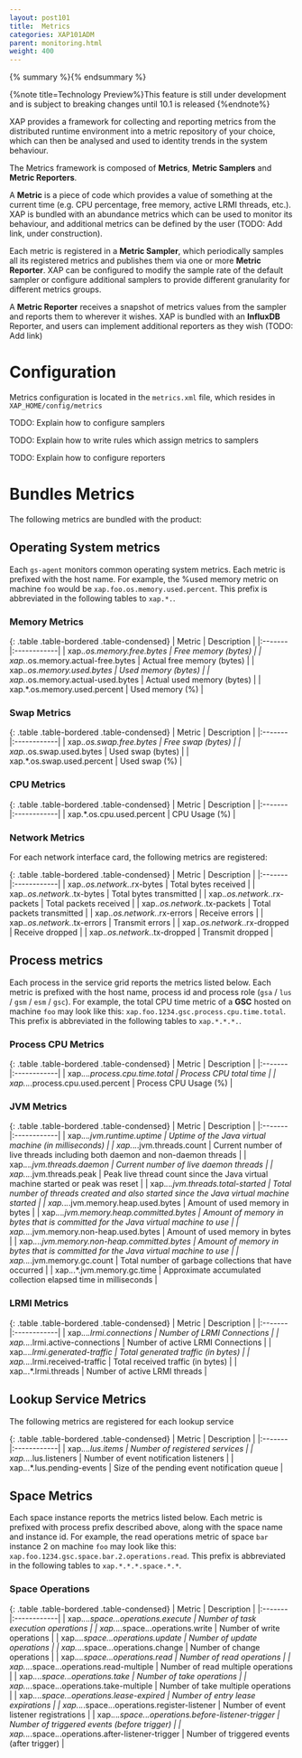```yaml
---
layout: post101
title:  Metrics
categories: XAP101ADM
parent: monitoring.html
weight: 400
---
```


{% summary %}{% endsummary %}

{%note title=Technology Preview%}This feature is still under development and is subject to breaking changes until 10.1 is released {%endnote%}



 XAP provides a framework for collecting and reporting metrics from the distributed runtime environment into a metric repository of your choice, which can then be analysed and used to identity trends in the system behaviour.

The Metrics framework is composed of **Metrics**, **Metric Samplers** and **Metric Reporters**.

A **Metric** is a piece of code which provides a value of something at the current time (e.g. CPU percentage, free memory, active LRMI threads, etc.). XAP is bundled with an abundance metrics which can be used to monitor its behaviour, and additional metrics can be defined by the user (TODO: Add link, under construction).

Each metric is registered in a **Metric Sampler**, which periodically samples all its registered metrics and publishes them via one or more **Metric Reporter**. XAP can be configured to modify the sample rate of the default sampler or configure additional samplers to provide different granularity for different metrics groups.

A **Metric Reporter** receives a snapshot of metrics values from the sampler and reports them to wherever it wishes. XAP is bundled with an **InfluxDB** Reporter, and users can implement additional reporters as they wish (TODO: Add link)

# Configuration

Metrics configuration is located in the `metrics.xml` file, which resides in `XAP_HOME/config/metrics`

TODO: Explain how to configure samplers

TODO: Explain how to write rules which assign metrics to samplers

TODO: Explain how to configure reporters

# Bundles Metrics

The following metrics are bundled with the product:

## Operating System metrics

Each `gs-agent` monitors common operating system metrics. Each metric is prefixed with the host name. For example, the %used memory metric on machine `foo` would be `xap.foo.os.memory.used.percent`. This prefix is abbreviated in the following tables to `xap.*.`.

### Memory Metrics

{: .table .table-bordered .table-condensed}
| Metric | Description |
|:-------|:------------|
| xap.*.os.memory.free.bytes | Free memory (bytes) |
| xap.*.os.memory.actual-free.bytes | Actual free memory (bytes) |
| xap.*.os.memory.used.bytes | Used memory (bytes) |
| xap.*.os.memory.actual-used.bytes | Actual used memory (bytes) |
| xap.*.os.memory.used.percent | Used memory (%) |

### Swap Metrics

{: .table .table-bordered .table-condensed}
| Metric | Description |
|:-------|:------------|
| xap.*.os.swap.free.bytes | Free swap (bytes) |
| xap.*.os.swap.used.bytes | Used swap (bytes) |
| xap.*.os.swap.used.percent | Used swap (%) |

### CPU Metrics

{: .table .table-bordered .table-condensed}
| Metric | Description |
|:-------|:------------|
| xap.*.os.cpu.used.percent | CPU Usage (%) |

### Network Metrics

For each network interface card, the following metrics are registered:

{: .table .table-bordered .table-condensed}
| Metric | Description |
|:-------|:------------|
| xap.*.os.network.*.rx-bytes | Total bytes received |
| xap.*.os.network.*.tx-bytes | Total bytes transmitted |
| xap.*.os.network.*.rx-packets | Total packets received |
| xap.*.os.network.*.tx-packets | Total packets transmitted |
| xap.*.os.network.*.rx-errors | Receive errors |
| xap.*.os.network.*.tx-errors | Transmit errors |
| xap.*.os.network.*.rx-dropped | Receive dropped |
| xap.*.os.network.*.tx-dropped | Transmit dropped |

## Process metrics

Each process in the service grid reports the metrics listed below. Each metric is prefixed with the host name, process id and process role (`gsa` / `lus` / `gsm` / `esm` / `gsc`). For example, the total CPU time metric of a **GSC** hosted on machine `foo` may look like this: `xap.foo.1234.gsc.process.cpu.time.total`. This prefix is abbreviated in the following tables to `xap.*.*.*.`.

### Process CPU Metrics

{: .table .table-bordered .table-condensed}
| Metric | Description |
|:-------|:------------|
| xap.*.*.*.process.cpu.time.total | Process CPU total time |
| xap.*.*.*.process.cpu.used.percent | Process CPU Usage (%) |

### JVM Metrics

{: .table .table-bordered .table-condensed}
| Metric | Description |
|:-------|:------------|
| xap.*.*.*.jvm.runtime.uptime | Uptime of the Java virtual machine (in milliseconds) |
| xap.*.*.*.jvm.threads.count | Current number of live threads including both daemon and non-daemon threads |
| xap.*.*.*.jvm.threads.daemon | Current number of live daemon threads |
| xap.*.*.*.jvm.threads.peak | Peak live thread count since the Java virtual machine started or peak was reset |
| xap.*.*.*.jvm.threads.total-started | Total number of threads created and also started since the Java virtual machine started |
| xap.*.*.*.jvm.memory.heap.used.bytes | Amount of used memory in bytes |
| xap.*.*.*.jvm.memory.heap.committed.bytes | Amount of memory in bytes that is committed for the Java virtual machine to use |
| xap.*.*.*.jvm.memory.non-heap.used.bytes | Amount of used memory in bytes |
| xap.*.*.*.jvm.memory.non-heap.committed.bytes | Amount of memory in bytes that is committed for the Java virtual machine to use |
| xap.*.*.*.jvm.memory.gc.count | Total number of garbage collections that have occurred |
| xap.*.*.*.jvm.memory.gc.time | Approximate accumulated collection elapsed time in milliseconds |

### LRMI Metrics

{: .table .table-bordered .table-condensed}
| Metric | Description |
|:-------|:------------|
|  xap.*.*.*.lrmi.connections | Number of LRMI Connections |
|  xap.*.*.*.lrmi.active-connections  | Number of active LRMI Connections |
|  xap.*.*.*.lrmi.generated-traffic  | Total generated traffic (in bytes) |
|  xap.*.*.*.lrmi.received-traffic  | Total received traffic (in bytes) |
|  xap.*.*.*.lrmi.threads  | Number of active LRMI threads |

## Lookup Service Metrics

The following metrics are registered for each lookup service

{: .table .table-bordered .table-condensed}
| Metric | Description |
|:-------|:------------|
|  xap.*.*.*.lus.items  | Number of registered services |
|  xap.*.*.*.lus.listeners  | Number of event notification listeners |
|  xap.*.*.*.lus.pending-events  | Size of the pending event notification queue |

## Space Metrics

Each space instance reports the metrics listed below. Each metric is prefixed with process prefix described above, along with the space name and instance id. For example, the read operations metric of space `bar` instance 2 on machine `foo` may look like this: `xap.foo.1234.gsc.space.bar.2.operations.read`. This prefix is abbreviated in the following tables to `xap.*.*.*.space.*.*`.

### Space Operations

{: .table .table-bordered .table-condensed}
| Metric | Description |
|:-------|:------------|
|  xap.*.*.*.space.*.*.operations.execute  | Number of task execution operations |
|  xap.*.*.*.space.*.*.operations.write  | Number of write operations |
|  xap.*.*.*.space.*.*.operations.update   | Number of update operations |
|  xap.*.*.*.space.*.*.operations.change  | Number of change operations |
|  xap.*.*.*.space.*.*.operations.read  | Number of read operations |
|  xap.*.*.*.space.*.*.operations.read-multiple  | Number of read multiple operations |
|  xap.*.*.*.space.*.*.operations.take  | Number of take operations |
|  xap.*.*.*.space.*.*.operations.take-multiple  | Number of take multiple operations |
|  xap.*.*.*.space.*.*.operations.lease-expired  | Number of entry lease expirations |
|  xap.*.*.*.space.*.*.operations.register-listener  | Number of event listener registrations |
|  xap.*.*.*.space.*.*.operations.before-listener-trigger  | Number of triggered events (before trigger) |
|  xap.*.*.*.space.*.*.operations.after-listener-trigger  | Number of triggered events (after trigger) |
